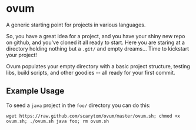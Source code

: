 ovum
====

A generic starting point for projects in various languages.

So, you have a great idea for a project, and you have your shiny new repo on github, and you've cloned it all ready to start.  Here you are staring at a directory holding nothing but a `.git/` and empty dreams... Time to kickstart your project!

Ovum populates your empty directory with a basic project structure, testing libs, build scripts, and other goodies -- all ready for your first commit.

Example Usage
-------------

To seed a `java` project in the `foo/` directory you can do this:

```
wget https://raw.github.com/scarytom/ovum/master/ovum.sh; chmod +x ovum.sh; ./ovum.sh java foo; rm ovum.sh
```